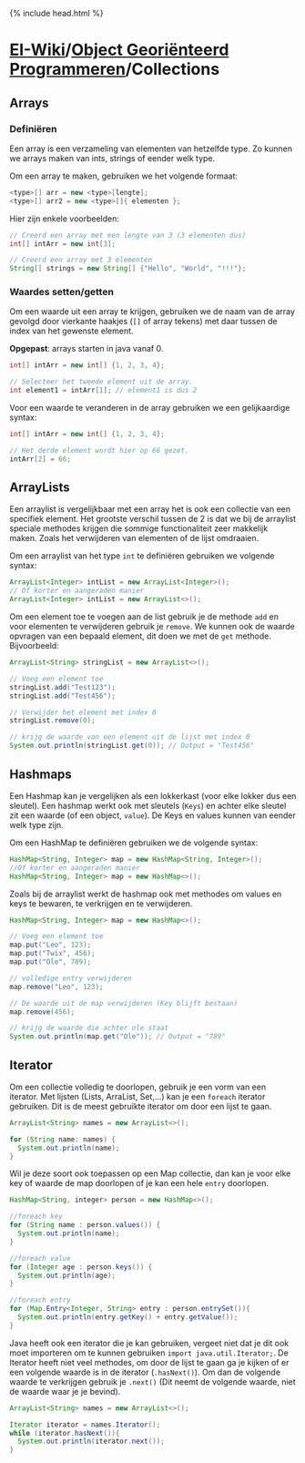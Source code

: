 {% include head.html %}
# [EI-Wiki](..)/[Object Georiënteerd Programmeren](Home)/Collections
## Arrays
### Definiëren
Een array is een verzameling van elementen van hetzelfde type. Zo kunnen we arrays maken van ints, strings of eender welk type. 

Om een array te maken, gebruiken we het volgende formaat:
```java
<type>[] arr = new <type>[lengte];
<type>[] arr2 = new <type>[]{ elementen };
```

Hier zijn enkele voorbeelden:
```java
// Creerd een array met een lengte van 3 (3 elementen dus)
int[] intArr = new int[3];

// Creerd een array met 3 elementen
String[] strings = new String[] {"Hello", "World", "!!!"};
```

### Waardes setten/getten
Om een waarde uit een array te krijgen, gebruiken we de naam van de array gevolgd door vierkante haakjes (`[]` of array tekens) met daar tussen de index van het gewenste element.

**Opgepast**: arrays starten in java vanaf 0.

```java
int[] intArr = new int[] {1, 2, 3, 4};

// Selecteer het tweede element uit de array.
int element1 = intArr[1]; // element1 is dus 2
```

Voor een waarde te veranderen in de array gebruiken we een gelijkaardige syntax:
```java
int[] intArr = new int[] {1, 2, 3, 4};

// Het derde element wordt hier op 66 gezet.
intArr[2] = 66;
```

## ArrayLists

Een arraylist is vergelijkbaar met een array het is ook een collectie van een specifiek element. Het grootste verschil tussen de 2 is dat we bij de arraylist speciale methodes krijgen die sommige functionaliteit zeer makkelijk maken. Zoals het verwijderen van elementen of de lijst omdraaien.

Om een arraylist van het type `int` te definiëren gebruiken we volgende syntax:
```java
ArrayList<Integer> intList = new ArrayList<Integer>(); 
// Of korter en aangeraden manier
ArrayList<Integer> intList = new ArrayList<>();
```
Om een element toe te voegen aan de list gebruik je de methode `add` en voor elementen te verwijderen gebruik je `remove`. We kunnen ook de waarde opvragen van een bepaald element, dit doen we met de `get` methode. Bijvoorbeeld:
```java
ArrayList<String> stringList = new ArrayList<>();

// Voeg een element toe
stringList.add("Test123");
stringList.add("Test456");

// Verwijder het element met index 0
stringList.remove(0);

// krijg de waarde van een element uit de lijst met index 0
System.out.println(stringList.get(0)); // Output = "Test456"
```

## Hashmaps
Een Hashmap kan je vergelijken als een lokkerkast (voor elke lokker dus een sleutel). Een hashmap werkt ook met sleutels (``Keys``) en achter elke sleutel zit een waarde (of een object, ``value``). De Keys en values kunnen van eender welk type zijn. 

Om een HashMap te definiëren gebruiken we de volgende syntax:
```java
HashMap<String, Integer> map = new HashMap<String, Integer>(); 
//Of korter en aangeraden manier
HashMap<String, Integer> map = new HashMap<>();
```
Zoals bij de arraylist werkt de hashmap ook met methodes om values en keys te bewaren, te verkrijgen en te verwijderen.

```java
HashMap<String, Integer> map = new HashMap<>();

// Voeg een element toe
map.put("Leo", 123);
map.put("Twix", 456);
map.put("Ole", 789);

// volledige entry verwijderen
map.remove("Leo", 123);

// De waarde uit de map verwijderen (Key blijft bestaan)
map.remove(456); 

// krijg de waarde die achter ole staat
System.out.println(map.get("Ole")); // Output = "789"
```

## Iterator
Om een collectie volledig te doorlopen, gebruik je een vorm van een iterator.
Met lijsten (Lists, ArraList, Set,...) kan je een `foreach` iterator gebruiken. Dit is de meest gebruikte iterator om door een lijst te gaan.

```java
ArrayList<String> names = new ArrayList<>();

for (String name: names) {
  System.out.println(name);
}
```

Wil je deze soort ook toepassen op een Map collectie, dan kan je voor elke key of waarde de map doorlopen of je kan een hele `entry` doorlopen.
```java
HashMap<String, integer> person = new HashMap<>();

//foreach key
for (String name : person.values()) {
  System.out.println(name);
}

//foreach value
for (Integer age : person.keys()) {
  System.out.println(age);
}

//foreach entry
for (Map.Entry<Integer, String> entry : person.entrySet()){
  System.out.println(entry.getKey() + entry.getValue());
}
```

Java heeft ook een iterator die je kan gebruiken, vergeet niet dat je dit ook moet importeren om te kunnen gebruiken `import java.util.Iterator;`. De Iterator heeft niet veel methodes, om door de lijst te gaan ga je kijken of er een volgende waarde is in de iterator (`.hasNext()`). Om dan de volgende waarde te verkrijgen gebruik je `.next()` (Dit neemt de volgende waarde, niet de waarde waar je je bevind).
```java
ArrayList<String> names = new ArrayList<>();

Iterator iterator = names.Iterator();
while (iterator.hasNext()){
  System.out.println(iterator.next());
}
```


